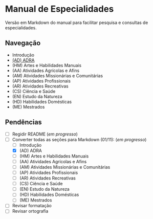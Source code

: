# Manual de Especialidades

Versão em Markdown do manual para facilitar pesquisa e consultas de especialidades.

## Navegação

- Introdução
- [(AD) ADRA](ADRA/ADRA.md)
- (HM) Artes e Habilidades Manuais
- (AA) Atividades Agrícolas e Afins
- (AM) Atividades Missionárias e Comunitárias
- (AP) Atividades Profissionais
- (AR) Atividades Recreativas
- (CS) Ciência e Saúde
- (EN) Estudo da Natureza
- (HD) Habilidades Domésticas
- (ME) Mestrados

## Pendências

- [ ] Regidir README (*em progresso*)
- [ ] Converter todas as seções para Markdown (01/11): (*em progresso*)
  - [ ] Introdução
  - [x] (AD) ADRA
  - [ ] (HM) Artes e Habilidades Manuais
  - [ ] (AA) Atividades Agrícolas e Afins
  - [ ] (AM) Atividades Missionárias e Comunitárias
  - [ ] (AP) Atividades Profissionais
  - [ ] (AR) Atividades Recreativas
  - [ ] (CS) Ciência e Saúde
  - [ ] (EN) Estudo da Natureza
  - [ ] (HD) Habilidades Domésticas
  - [ ] (ME) Mestrados
- [ ] Revisar formatação
- [ ] Revisar ortografia
